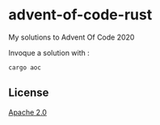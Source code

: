 # advent-of-code-rust
My solutions to Advent Of Code 2020

Invoque a solution with :
```bash
cargo aoc
```

## License

[Apache 2.0](./LICENSE)
